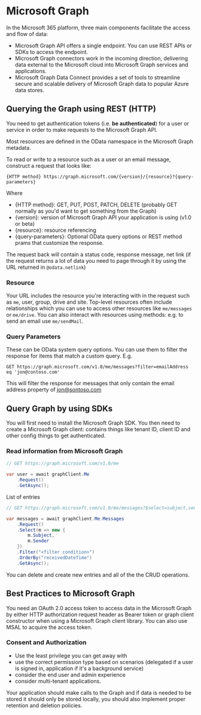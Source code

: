 # Microsoft Graph

In the Microsoft 365 platform, three main components facilitate the access and flow of data:

- Microsoft Graph API offers a single endpoint. You can use REST APIs or SDKs to access the endpoint.
- Microsoft Graph connectors work in the incoming direction, delivering data external to the Microsoft cloud into Microsoft Graph services and applications.
- Microsoft Graph Data Connect provides a set of tools to streamline secure and scalable delivery of Microsoft Graph data to popular Azure data stores.

## Querying the Graph using REST (HTTP)

You need to get authentication tokens (i.e. **be authenticated**) for a user or service in order to make requests to the Microsoft Graph API.

Most resources are defined in the OData namespace in the Microsoft Graph metadata.

To read or write to a resource such as a user or an email message, construct a request that looks like:

```http
{HTTP method} https://graph.microsoft.com/{version}/{resource}?{query-parameters}
```

Where

- {HTTP method}: GET, PUT, POST, PATCH, DELETE (probably GET normally as you'd want to get something from the Graph)
- {version}: version of Microsoft Graph API your application is using (v1.0 or beta)
- {resource}: resource referencing
- {query-parameters}: Optional OData query options or REST method prams that customize the response.

The request back will contain a status code, response message, net link (if the request returns a lot of data you need to page through it by using the URL returned in `@odata.netlink`)

### Resource

Your URL includes the resource you're interacting with in the request such as `me`, user, group, drive and site. Top-level resources often include relationships which you can use to access other resources like `me/messages` or `me/drive`.
You can also interact with resources using methods: e.g. to send an email use `me/sendMail`.

### Query Parameters

These can be OData system query options. You can use them to filter the response for items that match a custom query.
E.g.

```http
GET https://graph.microsoft.com/v1.0/me/messages?filter=emailAddress eq 'jon@contoso.com'
```

This will filter the response for messages that only contain the email address property of jon@sontoso.com

## Query Graph by using SDKs

You will first need to install the Microsoft Graph SDK.
You then need to create a Microsoft Graph client: contains things like tenant ID, client ID and other config things to get authenticated.

### Read information from Microsoft Graph

```c#
// GET https://graph.microsoft.com/v1.0/me

var user = await graphClient.Me
    .Request()
    .GetAsync();
```

List of entries

```c#
// GET https://graph.microsoft.com/v1.0/me/messages?$select=subject,sender&$filter=<some condition>&orderBy=receivedDateTime

var messages = await graphClient.Me.Messages
    .Request()
    .Select(m => new {
        m.Subject,
        m.Sender
    })
    .Filter("<filter condition>")
    .OrderBy("receivedDateTime")
    .GetAsync();
```

You can delete and create new entries and all of the the CRUD operations.

## Best Practices to Microsoft Graph

You need an OAuth 2.0 access token to access data in the Microsoft Graph by either HTTP authorization request header as Bearer token or graph client constructor when using a Microsoft Graph client library. You can also use MSAL to acquire the access token.

### Consent and Authorization

- Use the least privilege you can get away with
- use the correct permission type based on scenarios (delegated if a user is signed in, application if it's a background service)
- consider the end user and admin experience
- consider multi-tenant applications.

Your application should make calls to the Graph and if data is needed to be stored it should only be stored locally, you should also implement proper retention and deletion policies.
